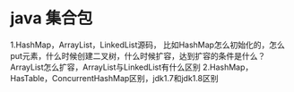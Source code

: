 # java 集合包
1.HashMap，ArrayList，LinkedList源码，
比如HashMap怎么初始化的，怎么put元素，什么时候创建二叉树，什么时候扩容，达到扩容的条件是什么？
ArrayList怎么扩容，ArrayList与LinkedList有什么区别
2.HashMap，HasTable，ConcurrentHashMap区别，jdk1.7和jdk1.8区别
